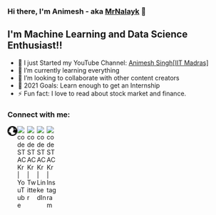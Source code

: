 ### Hi there, I'm Animesh - aka [MrNalayk][twitter] 👋

## I'm Machine Learning and Data Science Enthusiast!!

- 🔭 I just Started my YouTube Channel: [Animesh Singh[IIT Madras]][course]
- 🌱 I’m currently learning everything 
- 👯 I’m looking to collaborate with other content creators
- 🥅 2021 Goals: Learn enough to get an Internship
- ⚡ Fun fact: I love to read about stock market and finance.

### Connect with me:

[<img align="left" alt="codeSTACKr.com" width="22px" src="https://raw.githubusercontent.com/iconic/open-iconic/master/svg/globe.svg" />][website]
[<img align="left" alt="codeSTACKr | YouTube" width="22px" src="https://cdn.jsdelivr.net/npm/simple-icons@v3/icons/youtube.svg" />][youtube]
[<img align="left" alt="codeSTACKr | Twitter" width="22px" src="https://cdn.jsdelivr.net/npm/simple-icons@v3/icons/twitter.svg" />][twitter]
[<img align="left" alt="codeSTACKr | LinkedIn" width="22px" src="https://cdn.jsdelivr.net/npm/simple-icons@v3/icons/linkedin.svg" />][linkedin]
[<img align="left" alt="codeSTACKr | Instagram" width="22px" src="https://cdn.jsdelivr.net/npm/simple-icons@v3/icons/instagram.svg" />][instagram]

[website]:https://www.animeshsingh.biz/p/about-me.html
[course]: https://www.youtube.com/channel/UCa3DioLinWwxBBkG-EL1nFA
[twitter]: https://twitter.com/MrNalayk
[youtube]: https://www.youtube.com/channel/UCa3DioLinWwxBBkG-EL1nFA
[instagram]: https://instagram.com/animeshsingh_iit_
[linkedin]:https://www.linkedin.com/in/animeshiology/
